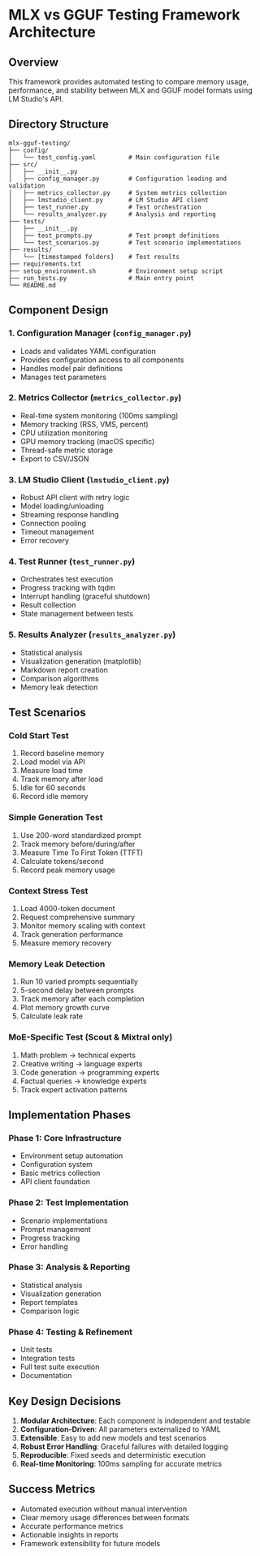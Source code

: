 # MLX vs GGUF Testing Framework Architecture

## Overview
This framework provides automated testing to compare memory usage, performance, and stability between MLX and GGUF model formats using LM Studio's API.

## Directory Structure
```
mlx-gguf-testing/
├── config/
│   └── test_config.yaml         # Main configuration file
├── src/
│   ├── __init__.py
│   ├── config_manager.py        # Configuration loading and validation
│   ├── metrics_collector.py     # System metrics collection
│   ├── lmstudio_client.py       # LM Studio API client
│   ├── test_runner.py           # Test orchestration
│   └── results_analyzer.py      # Analysis and reporting
├── tests/
│   ├── __init__.py
│   ├── test_prompts.py          # Test prompt definitions
│   └── test_scenarios.py        # Test scenario implementations
├── results/
│   └── [timestamped folders]    # Test results
├── requirements.txt
├── setup_environment.sh         # Environment setup script
├── run_tests.py                 # Main entry point
└── README.md

```

## Component Design

### 1. Configuration Manager (`config_manager.py`)
- Loads and validates YAML configuration
- Provides configuration access to all components
- Handles model pair definitions
- Manages test parameters

### 2. Metrics Collector (`metrics_collector.py`)
- Real-time system monitoring (100ms sampling)
- Memory tracking (RSS, VMS, percent)
- CPU utilization monitoring
- GPU memory tracking (macOS specific)
- Thread-safe metric storage
- Export to CSV/JSON

### 3. LM Studio Client (`lmstudio_client.py`)
- Robust API client with retry logic
- Model loading/unloading
- Streaming response handling
- Connection pooling
- Timeout management
- Error recovery

### 4. Test Runner (`test_runner.py`)
- Orchestrates test execution
- Progress tracking with tqdm
- Interrupt handling (graceful shutdown)
- Result collection
- State management between tests

### 5. Results Analyzer (`results_analyzer.py`)
- Statistical analysis
- Visualization generation (matplotlib)
- Markdown report creation
- Comparison algorithms
- Memory leak detection

## Test Scenarios

### Cold Start Test
1. Record baseline memory
2. Load model via API
3. Measure load time
4. Track memory after load
5. Idle for 60 seconds
6. Record idle memory

### Simple Generation Test
1. Use 200-word standardized prompt
2. Track memory before/during/after
3. Measure Time To First Token (TTFT)
4. Calculate tokens/second
5. Record peak memory usage

### Context Stress Test
1. Load 4000-token document
2. Request comprehensive summary
3. Monitor memory scaling with context
4. Track generation performance
5. Measure memory recovery

### Memory Leak Detection
1. Run 10 varied prompts sequentially
2. 5-second delay between prompts
3. Track memory after each completion
4. Plot memory growth curve
5. Calculate leak rate

### MoE-Specific Test (Scout & Mixtral only)
1. Math problem → technical experts
2. Creative writing → language experts
3. Code generation → programming experts
4. Factual queries → knowledge experts
5. Track expert activation patterns

## Implementation Phases

### Phase 1: Core Infrastructure
- Environment setup automation
- Configuration system
- Basic metrics collection
- API client foundation

### Phase 2: Test Implementation
- Scenario implementations
- Prompt management
- Progress tracking
- Error handling

### Phase 3: Analysis & Reporting
- Statistical analysis
- Visualization generation
- Report templates
- Comparison logic

### Phase 4: Testing & Refinement
- Unit tests
- Integration tests
- Full test suite execution
- Documentation

## Key Design Decisions

1. **Modular Architecture**: Each component is independent and testable
2. **Configuration-Driven**: All parameters externalized to YAML
3. **Extensible**: Easy to add new models and test scenarios
4. **Robust Error Handling**: Graceful failures with detailed logging
5. **Reproducible**: Fixed seeds and deterministic execution
6. **Real-time Monitoring**: 100ms sampling for accurate metrics

## Success Metrics

- Automated execution without manual intervention
- Clear memory usage differences between formats
- Accurate performance metrics
- Actionable insights in reports
- Framework extensibility for future models